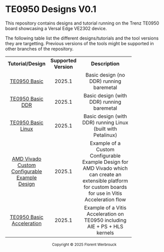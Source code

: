 # TE0950 Designs V0.1

This repository contains designs and tutorial running on the Trenz TE0950 board showcasing a Versal Edge VE2302 device.

The following table list the different designs/tutorials and the tool versions they are targetting. Previous versions of the tools might be supported in other branches of the repository.

<table style="width:80%">
 <tr>
    <td width="20%" align="center"><b>Tutorial/Design</b>
    <td width="10%" align="center"><b>Supported Version</b>
    <td width="70%" align="center"><b>Description</b>
 </tr>
 <tr>
    <td align="center"><a href="./01_TE0950_basic/">TE0950 Basic</a></td>
    <td align="center">2025.1</td>
    <td align="center">Basic design (no DDR) running baremetal</td>
 </tr>
  <tr>
    <td align="center"><a href="./02_TE0950_basic_DDR/">TE0950 Basic DDR</a></td>
    <td align="center">2025.1</td>
    <td align="center">Basic design (with DDR) running baremetal</td>
 </tr>
 <tr>
    <td align="center"><a href="./03_TE0950_Basic_Linux/">TE0950 Basic Linux</a></td>
    <td align="center">2025.1</td>
    <td align="center">Basic design (with DDR) running Linux (built with Petalinux)</td>
 </tr>
 <tr>
    <td align="center"><a href="./04_AMD_Vivado_Custom_Configurable_Example/">AMD Vivado Custom Configurable Example Design</a></td>
    <td align="center">2025.1</td>
    <td align="center">Example of a Custom Configurable Example Design for AMD Vivado which can create
      an extensible platform for custom boards for use in Vitis Acceleration flow</td>
 </tr>
  <tr>
    <td align="center"><a href="./05_TE0950_Basic_Accel/">TE0950 Basic Acceleration</a></td>
    <td align="center">2025.1</td>
    <td align="center">Example of a Vitis Acceleration on TE0950 including AIE + PS + HLS kernels</td>
 </tr>
 </table>

 
<p class="sphinxhide" align="center"><sub>Copyright © 2025 Florent Werbrouck</sub></p>
